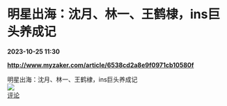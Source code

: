 # 明星出海：沈月、林一、王鹤棣，ins巨头养成记

**2023-10-25 11:30**

**http://www.myzaker.com/article/6538cd2a8e9f0971cb10580f**

明星出海：沈月、林一、王鹤棣，ins巨头养成记  
![](https://img3.chouti.com/CHOUTI_231025_51C12B8D87C14FCE85ED84C66BE67E50.jpg)  
[评论](https://m.chouti.com/link/40401577)